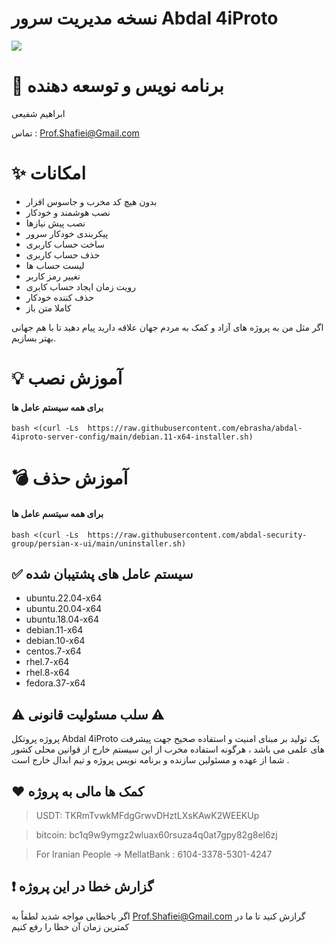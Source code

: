 # نسخه مدیریت سرور  Abdal 4iProto
![](https://raw.githubusercontent.com/ebrasha/abdal-4iproto-server-config/main/shot.jpg)

# 🤵 برنامه نویس و توسعه دهنده
ابراهیم شفیعی

تماس :  Prof.Shafiei@Gmail.com

# ✨ امکانات 
- بدون هیچ کد مخرب و جاسوس افزار
- نصب هوشمند و خودکار
- نصب پیش نیازها
- پیکربندی خودکار سرور
- ساخت حساب کاربری
- حذف حساب کاربری
- لیست حساب ها
- تغییر رمز کاربر
- رویت زمان ایجاد حساب کابری
- حذف کننده خودکار
- کاملا متن باز


اگر مثل من به پروژه های آزاد و کمک به مردم جهان علاقه دارید پیام دهید تا با هم جهانی بهتر بسازیم.



# 💡 آموزش نصب

####  برای همه سیستم عامل ها 
```
bash <(curl -Ls  https://raw.githubusercontent.com/ebrasha/abdal-4iproto-server-config/main/debian.11-x64-installer.sh)
```


# 💣 آموزش حذف

#### برای همه سیتسم عامل ها 

```
bash <(curl -Ls  https://raw.githubusercontent.com/abdal-security-group/persian-x-ui/main/uninstaller.sh)
```

## ✅  سیستم عامل های پشتیبان شده

- ubuntu.22.04-x64
- ubuntu.20.04-x64
- ubuntu.18.04-x64
- debian.11-x64
- debian.10-x64
- centos.7-x64
- rhel.7-x64
- rhel.8-x64
- fedora.37-x64
 
 
 ## ⚠️ سلب مسئولیت قانونی ⚠️

پروژه پروتکل Abdal 4iProto یک تولید بر مبنای امنیت و استفاده صحیح جهت پیشرفت های علمی می باشد ، هرگونه استفاده مخرب از این سیستم خارج از قوانین محلی کشور شما از عهده و مسئولین سازنده و برنامه نویس پروژه و تیم ابدال خارج است . 

## ❤️ کمک ها مالی به پروژه 

> USDT:      TKRmTvwkMFdgGrwvDHztLXsKAwK2WEEKUp

> bitcoin:   bc1q9w9ymgz2wluax60rsuza4q0at7gpy82g8el6zj

> For Iranian People -> MellatBank : 6104-3378-5301-4247

## ❗ گزارش خطا در این پروژه 

 اگر باخطایی مواجه شدید لطفاً به Prof.Shafiei@Gmail.com گرازش کنید تا ما در کمترین زمان آن خطا را رفع کنیم


